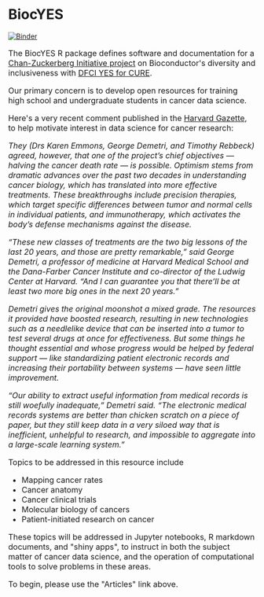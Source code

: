 # BiocYES

[![Binder](https://mybinder.org/badge_logo.svg)](https://mybinder.org/v2/gh/vjcitn/BiocYES/nodocs)

<font size=3>

The BiocYES R package defines
software and documentation for a [Chan-Zuckerberg Initiative 
project](https://chanzuckerberg.com/eoss/proposals/bioconductor-sustaining-a-worldwide-community-of-genome-data-scientists/)
on Bioconductor's diversity and inclusiveness with [DFCI YES for CURE](https://www.dfhcc.harvard.edu/research/cancer-disparities/students/yes-for-cure/).  

Our primary concern is to develop open resources for training high school and undergraduate students in cancer data science.

Here's a very recent comment published in the [Harvard Gazette](https://news.harvard.edu/gazette/story/2022/03/bringing-the-cancer-fight-back-down-to-earth), to help motivate interest
in data science for cancer research:

*They (Drs Karen Emmons, George Demetri, and Timothy Rebbeck) agreed, however, that one of the project’s chief objectives — halving the cancer death rate — is possible. Optimism stems from dramatic advances over the past two decades in understanding cancer biology, which has translated into more effective treatments. These breakthroughs include precision therapies, which target specific differences between tumor and normal cells in individual patients, and immunotherapy, which activates the body’s defense mechanisms against the disease.*

*“These new classes of treatments are the two big lessons of the last 20 years, and those are pretty remarkable,” said George Demetri, a professor of medicine at Harvard Medical School and the Dana-Farber Cancer Institute and co-director of the Ludwig Center at Harvard. “And I can guarantee you that there’ll be at least two more big ones in the next 20 years.”*

*Demetri gives the original moonshot a mixed grade. The resources it provided have boosted research, resulting in new technologies such as a needlelike device that can be inserted into a tumor to test several drugs at once for effectiveness. But some things he thought essential and whose progress would be helped by federal support — like standardizing patient electronic records and increasing their portability between systems — have seen little improvement.*

*“Our ability to extract useful information from medical records is still woefully inadequate,” Demetri said. “The electronic medical records systems are better than chicken scratch on a piece of paper, but they still keep data in a very siloed way that is inefficient, unhelpful to research, and impossible to aggregate into a large-scale learning system.”*

Topics to be addressed in this resource include

- Mapping cancer rates
- Cancer anatomy
- Cancer clinical trials
- Molecular biology of cancers
- Patient-initiated research on cancer

These topics will be addressed in Jupyter notebooks, R markdown documents, and "shiny apps", to instruct in
both the subject matter of cancer data science, and the operation
of computational tools to solve problems in these areas.

To begin, please use the "Articles" link above.

</font>
